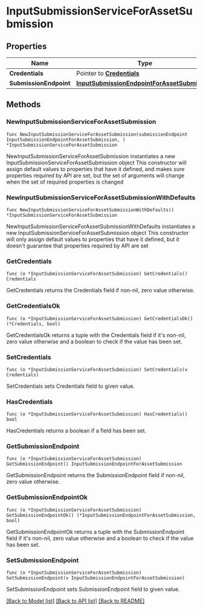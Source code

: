 # InputSubmissionServiceForAssetSubmission

## Properties

Name | Type | Description | Notes
------------ | ------------- | ------------- | -------------
**Credentials** | Pointer to [**Credentials**](Credentials.md) |  | [optional] 
**SubmissionEndpoint** | [**InputSubmissionEndpointForAssetSubmission**](InputSubmissionEndpointForAssetSubmission.md) |  | 

## Methods

### NewInputSubmissionServiceForAssetSubmission

`func NewInputSubmissionServiceForAssetSubmission(submissionEndpoint InputSubmissionEndpointForAssetSubmission, ) *InputSubmissionServiceForAssetSubmission`

NewInputSubmissionServiceForAssetSubmission instantiates a new InputSubmissionServiceForAssetSubmission object
This constructor will assign default values to properties that have it defined,
and makes sure properties required by API are set, but the set of arguments
will change when the set of required properties is changed

### NewInputSubmissionServiceForAssetSubmissionWithDefaults

`func NewInputSubmissionServiceForAssetSubmissionWithDefaults() *InputSubmissionServiceForAssetSubmission`

NewInputSubmissionServiceForAssetSubmissionWithDefaults instantiates a new InputSubmissionServiceForAssetSubmission object
This constructor will only assign default values to properties that have it defined,
but it doesn't guarantee that properties required by API are set

### GetCredentials

`func (o *InputSubmissionServiceForAssetSubmission) GetCredentials() Credentials`

GetCredentials returns the Credentials field if non-nil, zero value otherwise.

### GetCredentialsOk

`func (o *InputSubmissionServiceForAssetSubmission) GetCredentialsOk() (*Credentials, bool)`

GetCredentialsOk returns a tuple with the Credentials field if it's non-nil, zero value otherwise
and a boolean to check if the value has been set.

### SetCredentials

`func (o *InputSubmissionServiceForAssetSubmission) SetCredentials(v Credentials)`

SetCredentials sets Credentials field to given value.

### HasCredentials

`func (o *InputSubmissionServiceForAssetSubmission) HasCredentials() bool`

HasCredentials returns a boolean if a field has been set.

### GetSubmissionEndpoint

`func (o *InputSubmissionServiceForAssetSubmission) GetSubmissionEndpoint() InputSubmissionEndpointForAssetSubmission`

GetSubmissionEndpoint returns the SubmissionEndpoint field if non-nil, zero value otherwise.

### GetSubmissionEndpointOk

`func (o *InputSubmissionServiceForAssetSubmission) GetSubmissionEndpointOk() (*InputSubmissionEndpointForAssetSubmission, bool)`

GetSubmissionEndpointOk returns a tuple with the SubmissionEndpoint field if it's non-nil, zero value otherwise
and a boolean to check if the value has been set.

### SetSubmissionEndpoint

`func (o *InputSubmissionServiceForAssetSubmission) SetSubmissionEndpoint(v InputSubmissionEndpointForAssetSubmission)`

SetSubmissionEndpoint sets SubmissionEndpoint field to given value.



[[Back to Model list]](../README.md#documentation-for-models) [[Back to API list]](../README.md#documentation-for-api-endpoints) [[Back to README]](../README.md)


